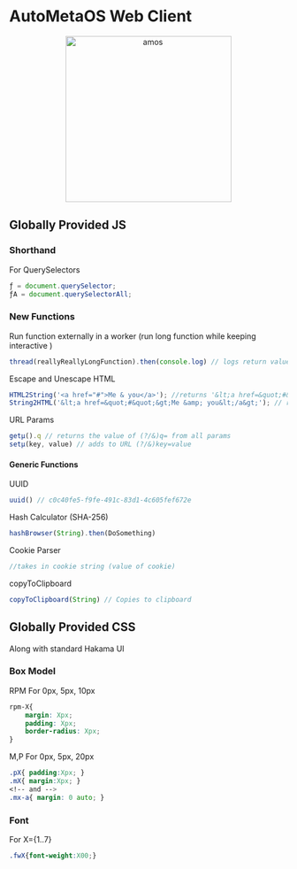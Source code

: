 # AutoMetaOS Web Client

<div align="center">
<img src="https://cdn.jsdelivr.net/gh/AutoMetaOS/UI@latest/icons/amos.png" alt="amos" width="300px" height="300px"/>
</div>

## Globally Provided JS
### Shorthand
For QuerySelectors
```js
ƒ = document.querySelector;
ƒA = document.querySelectorAll;
```

### New Functions
Run function externally in a worker (run long function while keeping interactive )
```js
thread(reallyReallyLongFunction).then(console.log) // logs return value of reallyReallyLongFunction
```

Escape and Unescape HTML
```js
HTML2String('<a href="#">Me & you</a>'); //returns '&lt;a href=&quot;#&quot;&gt;Me &amp; you&lt;/a&gt;'
String2HTML('&lt;a href=&quot;#&quot;&gt;Me &amp; you&lt;/a&gt;'); // returns // '<a href="#">Me & you</a>'
```

URL Params
```js
getµ().q // returns the value of (?/&)q= from all params
setµ(key, value) // adds to URL (?/&)key=value
```

#### Generic Functions
UUID
```js
uuid() // c0c40fe5-f9fe-491c-83d1-4c605fef672e
```

Hash Calculator (SHA-256)
```js
hashBrowser(String).then(DoSomething)
```

Cookie Parser
```js
//takes in cookie string (value of cookie)
```

copyToClipboard
```js
copyToClipboard(String) // Copies to clipboard
```

## Globally Provided CSS
Along with standard Hakama UI

### Box Model
RPM For 0px, 5px, 10px
```css
rpm-X{
    margin: Xpx;
    padding: Xpx;
    border-radius: Xpx;
}
```

M,P For 0px, 5px, 20px
```css
.pX{ padding:Xpx; }
.mX{ margin:Xpx; }
<!-- and -->
.mx-a{ margin: 0 auto; }
```

### Font
For X={1..7}
```css
.fwX{font-weight:X00;}
```
